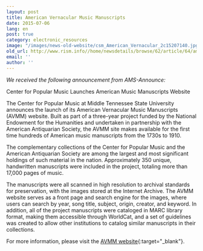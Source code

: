 ```yaml
---
layout: post
title: American Vernacular Music Manuscripts
date: 2015-07-06
lang: en
post: true
category: electronic_resources
image: "/images/news-old-website/csm_American_Vernacular_2c15207140.jpg"
old_url: http://www.rism.info//home/newsdetails/browse/62/article/64/american-vernacular-music-manuscripts.html
email: ''
author: ''
---
```



_We received the following announcement from AMS-Announce:_

Center for Popular Music Launches American Music Manuscripts Website

The Center for Popular Music at Middle Tennessee State University announces the launch of its American Vernacular Music Manuscripts (AVMM) website. Built as part of a three-year project funded by the National Endowment for the Humanities and undertaken in partnership with the American Antiquarian Society, the AVMM site makes available for the first time hundreds of American music manuscripts from the 1730s to 1910.



The complementary collections of the Center for Popular Music and the American Antiquarian Society are among the largest and most significant holdings of such material in the nation. Approximately 350 unique, handwritten manuscripts were included in the project, totaling more than 17,000 pages of music.



The manuscripts were all scanned in high resolution to archival standards for preservation, with the images stored at the Internet Archive. The AVMM website serves as a front page and search engine for the images, where users can search by year, song title, subject, origin, creator, and keyword. In addition, all of the project manuscripts were cataloged in MARC library format, making them accessible through WorldCat, and a set of guidelines was created to allow other institutions to catalog similar manuscripts in their collections.

For more information, please visit the [AVMM website](http://popmusic.mtsu.edu/ManuscriptMusic){:target="_blank"}.



